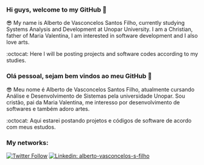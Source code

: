 ### Hi guys, welcome to my GitHub 👋

:sunglasses: My name is Alberto de Vasconcelos Santos Filho, currently studying Systems Analysis and Development at Unopar University.
I am a Christian, father of Maria Valentina, I am interested in software development and I also love arts.

:octocat: Here I will be posting projects and software codes according to my studies.

### Olá pessoal, sejam bem vindos ao meu GitHub 👋

:sunglasses: Meu nome é Alberto de Vasconcelos Santos Filho, atualmente cursando Análise e Desenvolvimento de Sistemas pela universidade Unopar.
Sou cristão, pai da Maria Valentina, me interesso por desenvolvimento de softwares e também adoro artes.

:octocat: Aqui estarei postando projetos e códigos de software de acordo com meus estudos.



### My networks:

[![Twitter Follow](https://img.shields.io/twitter/follow/AlbertoTocant?style=social)](https://twitter.com/AlbertoTocant)
[![Linkedin: alberto-vasconcelos-s-filho](https://img.shields.io/badge/-Linkedin-blue?style=flat-square&logo=Linkedin&logoColor=white&link=https://www.linkedin.com/in/alberto-vasconcelos-s-filho/)](https://www.linkedin.com/in/alberto-vasconcelos-s-filho/)

<!--
**albertotoc/albertotoc** is a ✨ _special_ ✨ repository because its `README.md` (this file) appears on your GitHub profile.

Here are some ideas to get you started:

- 🔭 I’m currently working on ...
- 🌱 I’m currently learning ...
- 👯 I’m looking to collaborate on ...
- 🤔 I’m looking for help with ...
- 💬 Ask me about ...
- 📫 How to reach me: ...
- 😄 Pronouns: ...
- ⚡ Fun fact: ...
-->
